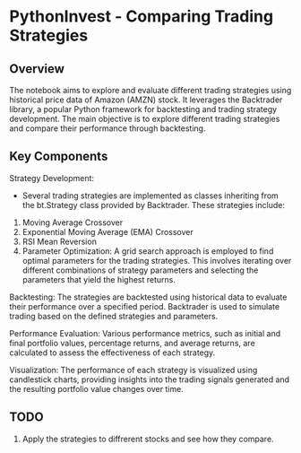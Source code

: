 # PythonInvest - Comparing Trading Strategies 


## Overview
The notebook aims to explore and evaluate different trading strategies using historical price data of Amazon (AMZN) stock. It leverages the Backtrader library, a popular Python framework for backtesting and trading strategy development. The main objective is to explore different trading strategies and compare their performance through backtesting.

## Key Components
Strategy Development:
 - Several trading strategies are implemented as classes inheriting from the bt.Strategy class provided by Backtrader. These strategies include:

1. Moving Average Crossover
2. Exponential Moving Average (EMA) Crossover
3. RSI Mean Reversion
4. Parameter Optimization: A grid search approach is employed to find optimal parameters for the trading strategies. This involves iterating over different combinations of strategy parameters and selecting the parameters that yield the highest returns.

Backtesting: 
The strategies are backtested using historical data to evaluate their performance over a specified period. Backtrader is used to simulate trading based on the defined strategies and parameters.

Performance Evaluation:
Various performance metrics, such as initial and final portfolio values, percentage returns, and average returns, are calculated to assess the effectiveness of each strategy.

Visualization: 
The performance of each strategy is visualized using candlestick charts, providing insights into the trading signals generated and the resulting portfolio value changes over time.

## TODO
1. Apply the strategies to diffrerent stocks and see how they compare.
